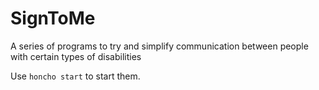 # SignToMe
A series of programs to try and simplify communication between people with certain types of disabilities

Use `honcho start` to start them.
